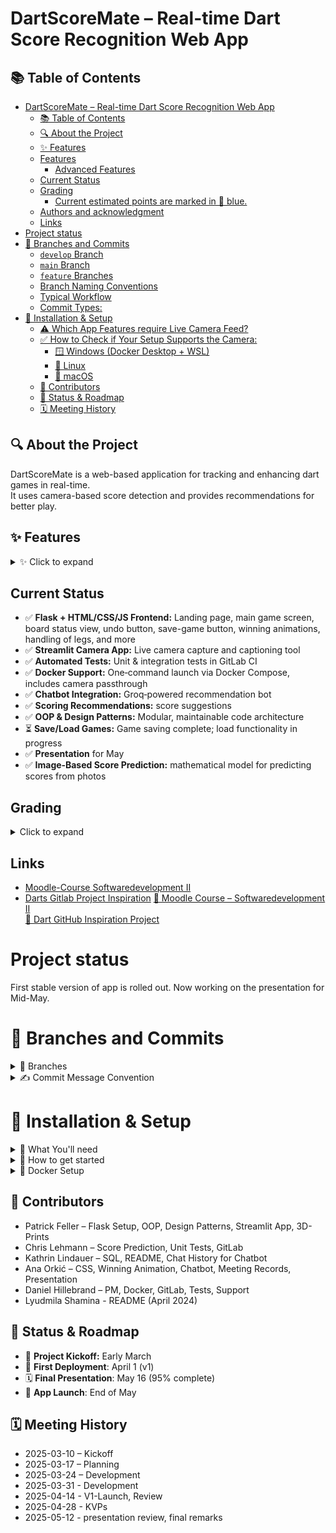 # DartScoreMate – Real-time Dart Score Recognition Web App

## 📚 Table of Contents
- [DartScoreMate – Real-time Dart Score Recognition Web App](#dartscoremate--real-time-dart-score-recognition-web-app)
  - [📚 Table of Contents](#-table-of-contents)
  - [🔍 About the Project](#-about-the-project)
  - [✨ Features](#-features)
  - [Features](#features)
    - [Advanced Features](#advanced-features)
  - [Current Status](#current-status)
  - [Grading](#grading)
    - [Current estimated points are marked in 🔵 blue.](#current-estimated-points-are-marked-in--blue)
  - [Authors and acknowledgment](#authors-and-acknowledgment)
  - [Links](#links)
- [Project status](#project-status)
- [🌳 Branches and Commits](#-branches-and-commits)
    - [`develop` Branch](#develop-branch)
    - [`main` Branch](#main-branch)
    - [`feature` Branches](#feature-branches)
    - [Branch Naming Conventions](#branch-naming-conventions)
    - [Typical Workflow](#typical-workflow)
    - [Commit Types:](#commit-types)
- [🧪 Installation \& Setup](#-installation--setup)
  - [⚠️ Which App Features require Live Camera Feed?](#️-which-app-features-require-live-camera-feed)
  - [✅ How to Check if Your Setup Supports the Camera:](#-how-to-check-if-your-setup-supports-the-camera)
    - [🪟 Windows (Docker Desktop + WSL)](#-windows-docker-desktop--wsl)
    - [🐧 Linux](#-linux)
    - [🍎 macOS](#-macos)
  - [👥 Contributors](#-contributors)
  - [🚦 Status \& Roadmap](#-status--roadmap)
  - [🗓 Meeting History](#-meeting-history) 

## 🔍 About the Project
DartScoreMate is a web-based application for tracking and enhancing dart games in real-time.  
It uses camera-based score detection and provides recommendations for better play.


## ✨ Features
<details>
  <summary>✨ Click to expand</summary>
  
  ## Features
  - Track Score, handle dart-game-logic 
  - Save/Load Games (SQL) 
  - Chatbot Integration 
  - Live-View of Dart Board (static) 

  ### Advanced Features  
  - Detect Score from Image 
  - Personalized Shot Recommendations 

</details>

## Current Status
- ✅ **Flask + HTML/CSS/JS Frontend:** Landing page, main game screen, board status view, undo button, save-game button, winning animations, handling of legs, and more  
- ✅ **Streamlit Camera App:** Live camera capture and captioning tool  
- ✅ **Automated Tests:** Unit & integration tests in GitLab CI  
- ✅ **Docker Support:** One‑command launch via Docker Compose, includes camera passthrough  
- ✅ **Chatbot Integration:** Groq‑powered recommendation bot  
- ✅ **Scoring Recommendations:** score suggestions  
- ✅ **OOP & Design Patterns:** Modular, maintainable code architecture  
- ⏳ **Save/Load Games:** Game saving complete; load functionality in progress  
- ✅ **Presentation** for May
- ✅ **Image‑Based Score Prediction:** mathematical model for predicting scores from photos  

## Grading 
<details>
  <summary>Click to expand</summary>

  ### Current estimated points are marked in 🔵 blue.
  - OOP & Framework (50) 🔵45
  - Unittests (5) 🔵5
  - Requirements / Docker (10) 🔵9
  - Documentation (10) 🔵9
  - Gitlab (10) 🔵10
  - Presentation (15) 🔵15

  ❌ no hand-in with just one file  
  ❌ meaningless commit-messages: use standard words (FIX, FEAT, DOCS,...) and effective description  
  ✅ good code logic (design patterns, classes, ...)  
  ✅ monitor package dependencies (conda + uv/requirements.txt)  
  ✅ code documentation (docstrings, comments, ...)  
  ✅ Unittests: best practice = one per function  
  ✅ Presentation is on **May** $\mathbf{16^{th}}$ with 80-90% of project complete.

## Authors and acknowledgment
**Patrick Feller**

make first flask environment and general game-logic 

**Chris Lehmann**
image-based score detection (harder then expected)



**Kathrin Lindauer**
SQL



**Ana Orkić**
CSS


**Daniel Hillebrand**
Project Management, Docker, Gitlab, Unittests
</details>

## Links
* [Moodle-Course Softwaredevelopment II](https://weblearn.fh-kufstein.ac.at/course/view.php?id=2643)
* [Darts Gitlab Project Inspiration](https://github.com/TheAlgorithms/Dart)
[📘 Moodle Course – Softwaredevelopment II](https://weblearn.fh-kufstein.ac.at/course/view.php?id=2643)  
[🎯 Dart GitHub Inspiration Project](https://github.com/TheAlgorithms/Dart)


# Project status 
First stable version of app is rolled out. Now working on the presentation for Mid-May.

# 🌳 Branches and Commits
<details>
  <summary>🌿 Branches</summary>



We use a structured Git workflow to keep our codebase stable and organized.

### `develop` Branch
- **Default and protected branch**
- Starting point for new branches (features, fixes, etc.)
- New branches are created from `develop` and later merged back into it.
- Once a set of features is complete and texted, `develop` is merged into `main`

### `main` Branch
* **Protected Branch**
* Contains **stable, production-ready versions** of the project.
* No direct feature development takes place here
* Only thoroughly tested code from `develop` is merged into `main`

### `feature` Branches

* Used for developing `**new features** or **bug fixes**.
* Always created from the `develop` branch
* After completion, feature branches are merged back into `develop` 

### Branch Naming Conventions

* Features: `feature_your-feature-name` or `feature/your-feature-name`
* Fixes: `fix_your-fix-name` or `fix/your-fix-name`

### Typical Workflow

```
                     +------------------------+
                     |         main           |
                     |   (stable releases)    |
                     +-----------^------------+
                                 |
                      (merge from develop)
                                 |
                     +-----------+-------------+
                     |        develop          |
                     |  (integration branch)   |
                     +-----------^-------------+
                                 |
      +--------------+-----------^-------------+--------------+
      |                      |        |                       |
      +------------+       +------------+        +------------+
      | feature/   |       | feature/   |        | fix/       |
      | new-api    |       | ui-desing  |        | typo-fix   |
      +------------+       +------------+        +------------+
```
---
</details>
<details>
<summary>✍️ Commit Message Convention</summary>
We follow a **conventional commit** style to make our commit history clear and organized. Commit messages should use one of the following prefixes:

### Commit Types:
- **FEAT**: A new feature or functionality.  
  Example: `FEAT: Add new user authentication flow`
  
- **DOCS**: Changes to documentation.  
  Example: `DOCS: Update README with setup instructions`
  
- **CHORE**: Routine tasks, maintenance, or refactoring without changing functionality.  
  Example: `CHORE: Update dependencies`

- **TESTS**: Adding or modifying tests.  
  Example: `TESTS: Write unit tests for user service`

- **FIX**: Bug fixes or correcting code that was not working as expected.  
  Example: `FIX: Resolve issue with user login error handling`

- **REFACTOR**: Code improvements without changing functionality (e.g., cleaning up or optimizing code).  
  Example: `REFACTOR: Simplify user profile rendering logic`

- **STYLE**: Non-functional changes like formatting or styling (e.g., fixing typos, adjusting layout).  
  Example: `STYLE: Fix indentation in authentication module`
</details>

# 🧪 Installation & Setup

<details>
  <summary>👾 What You'll need</summary>

  - 🐍 **Python 3.8 or higher**  
  - 📷 **OpenCV-compatible OS** (for camera support)  
  - 💾 **SQL Database** access (used to store game data)  
  - 🐋 **Docker** (for running the app in a container)  
  - 🧠 **Groq API Key** (for the built-in chatbot — create one for free [here](https://console.groq.com/keys))
</details>


<details>
  <summary>🤖 How to get started</summary>
  
1. **Clone the Project:** 
    ```
    git clone https://gitlab.web.fh-kufstein.ac.at/hillebranddaniel/dartscoremate_softwareentwicklung2.git
    ```
2. **Navigate to the project:** 
    ```
    cd dartscoremate_softwareentwicklung2
    ```
3. **Add Secrets to your Repo:** 
   1. navigate to `src/flask_app`
   2. create a new file `.env`
   3. Fill out the following lines and paste them into the `.env`-file:
    ```
    DB_HOST=XXXXX
    DB_PORT=XXXXX
    DB_USER=XXXXX
    DB_PASSWORD=XXXXX
    DB_NAME=XXXXX
    GROQ_API_KEY=XXXXX
    ``` 
4. **To start the app locally:**
   1. initialize a new virtual environment 
    ```
    python3 -m venv venv
    source venv/bin/activate
    ```
    2. install all required packages with `uv`
    ```
    pip install uv
    uv pip install .
    ```
    3. run the main darts app via `python3 -m src.flask_app.main`
    4. run the streamlit app via `streamlit run src/pic_snap/app.py`
 5. **To start the app from Docker:** 
    1. run `docker-compose up --build`
</details>
<details>
<summary>🐋 Docker Setup</summary>

You can run this project in Docker across Windows, Linux, or macOS, and most of the app's functionalities will work just fine. However, some features (such as those requiring a **live camera feed**) may face **limitations** depending on your OS and hardware access—especially on Windows due to **WSL** constraints.

## ⚠️ Which App Features require Live Camera Feed?

1. **Board Status**: Shows live image of dartboard
2. **Score Prediction**: Get score prediction of current throw based on live dartboard images.
3. **Pic Snap**: A small streamlit app to take pictures of your dartboard and save them to a directory. Mainly useful for training a score-prediction algorithm. 

## ✅ How to Check if Your Setup Supports the Camera:

### 🪟 Windows (Docker Desktop + WSL)

1. Mount your USB camera to WSL using [`usbipd`](https://learn.microsoft.com/de-de/windows/wsl/connect-usb): 
    ```
    usbipd list # list all usb devices
    usbipd bind --busid X-X # make device X-X accessible to WSL
    usbipd attach --wsl --busid X-X
    ```
2. Check if the USB device is detected in WSL: 
    ```
    lsusb
    ```
    return should be similar to 
    ```
    Bus 001 Device 002: ID 0bda:5844 Realtek Semiconductor Corp. USB Camera
    ```
3. Check if the USB device is detected as as a webcam 
    ```
    ls -l /dev/video*
    ```
    Should return 
    ```
    crw-rw---- 1 root video 81, 0 Mar 31 13:00 /dev/video0
    crw-rw---- 1 root video 81, 1 Mar 31 13:00 /dev/video1
    ```
4. Test your camera using `ffmpeg`, `cheese` or `guvcview`. If you see an image, then your Setup Supports USB Camera Image Feed.
5. If 1-3 succeeded but 4 failed, this is most likely because of missing camera drivers in WSL. You can tackle this issue by building a new WSL-kernel from scratch that includes the necessary camera drivers. This process is not so straightforward, so I recommend to follow [this video guide](https://www.youtube.com/watch?v=t_YnACEPmrM&ab_channel=AgileDevArt) by *AgileDevArt*. After successfully build a new WSL-Kernel with the right drivers, reopen any foto-app like `ffmpeg`, `cheese` or `guvcview` and see if you can now see an image. 
6. If you still don't see an image, it is very likely that it is still a driver issue. Troubleshooting here can be very difficult. An alternative way to tackle this problem is by installing a proper Linux distribution like *Ubunutu* with dual-boot and running Docker from there. See [this guide](https://gcore.com/learning/dual-boot-ubuntu-windows-setup) for further reference.

### 🐧 Linux
Running the project on native Linux provides the **most reliable camera support.** Docker will have full access to the host's USB devices, assuming you grant permission.

If you plan to use live camera features, this is the **recommended setup.**

### 🍎 macOS

macOS does not allow Docker containers direct access to USB cameras due to virtualization and security constraints.

**Live camera features will not work** on macOS unless you implement a workaround (e.g., camera-to-HTTP feed), which is outside the scope of this project.

</details>


## 👥 Contributors
- Patrick Feller – Flask Setup, OOP, Design Patterns, Streamlit App, 3D-Prints  
- Chris Lehmann – Score Prediction, Unit Tests, GitLab
- Kathrin Lindauer – SQL, README, Chat History for Chatbot
- Ana Orkić – CSS, Winning Animation, Chatbot, Meeting Records, Presentation  
- Daniel Hillebrand – PM, Docker, GitLab, Tests, Support 
- Lyudmila Shamina - README (April 2024)


## 🚦 Status & Roadmap
- 🎉 **Project Kickoff:** Early March  
- 📌 **First Deployment**: April 1 (v1)  
- 🗓 **Final Presentation**: May 16 (95% complete)  
- 🚀 **App Launch**: End of May


## 🗓 Meeting History
- 2025-03-10 – Kickoff  
- 2025-03-17 – Planning  
- 2025-03-24 – Development
- 2025-03-31 - Development
- 2025-04-14 - V1-Launch, Review
- 2025-04-28 - KVPs
- 2025-05-12 - presentation review, final remarks

